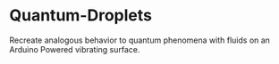 # Quantum-Droplets
Recreate analogous behavior to quantum phenomena with fluids on an Arduino Powered vibrating surface.
